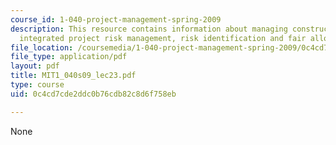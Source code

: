 ```yaml
---
course_id: 1-040-project-management-spring-2009
description: This resource contains information about managing construction risk,
  integrated project risk management, risk identification and fair allocation of risk.
file_location: /coursemedia/1-040-project-management-spring-2009/0c4cd7cde2ddc0b76cdb82c8d6f758eb_MIT1_040s09_lec23.pdf
file_type: application/pdf
layout: pdf
title: MIT1_040s09_lec23.pdf
type: course
uid: 0c4cd7cde2ddc0b76cdb82c8d6f758eb

---
```

None